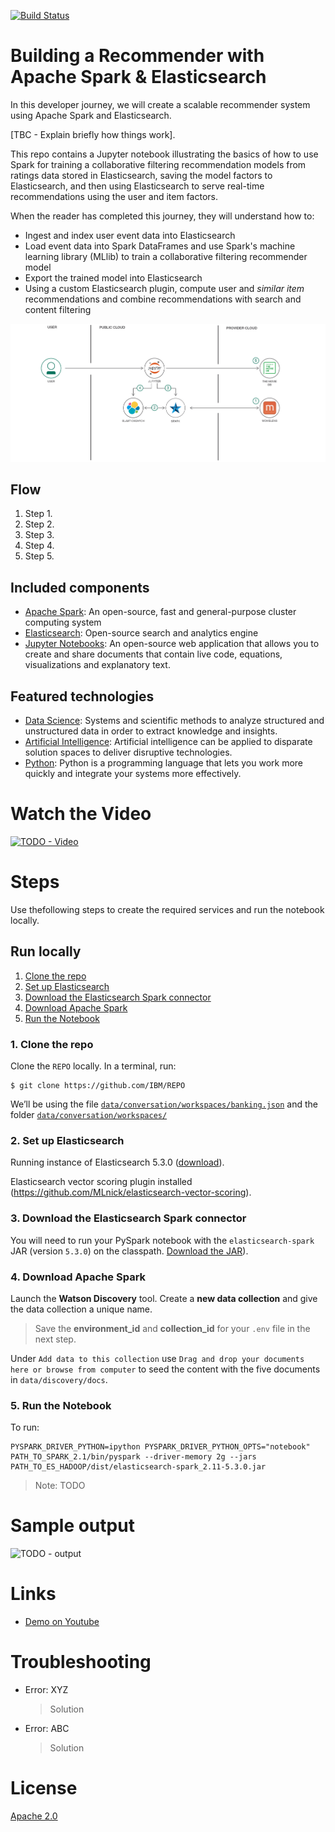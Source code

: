 [![Build Status](https://travis-ci.org/IBM/REPO.svg?branch=master)](https://travis-ci.org/IBM/REPO)
<!--![Bluemix Deployments](https://deployment-tracker.mybluemix.net/stats/CODE/badge.svg)-->

# Building a Recommender with Apache Spark & Elasticsearch
In this developer journey, we will create a scalable recommender system using Apache Spark and Elasticsearch.

[TBC - Explain briefly how things work].

This repo contains a Jupyter notebook illustrating the basics of how to use Spark for training a collaborative filtering recommendation models from ratings data stored in Elasticsearch, saving the model factors to Elasticsearch, and then using Elasticsearch to serve real-time recommendations using the user and item factors.

When the reader has completed this journey, they will understand how to:

* Ingest and index user event data into Elasticsearch
* Load event data into Spark DataFrames and use Spark's machine learning library (MLlib) to train a
collaborative filtering recommender model
* Export the trained model into Elasticsearch
* Using a custom Elasticsearch plugin, compute user and _similar item_ recommendations and combine
recommendations with search and content filtering

![TODO - Architecture](doc/source/images/architecture.png)

## Flow
<!--Add new flow steps based on the architecture diagram-->
1. Step 1.
2. Step 2.
3. Step 3.
4. Step 4.
5. Step 5.

## Included components
* [Apache Spark](http://spark.apache.org/): An open-source, fast and general-purpose cluster computing system
* [Elasticsearch](http://elasticsearch.org): Open-source search and analytics engine 
* [Jupyter Notebooks](http://jupyter.org/): An open-source web application that allows you to
create and share documents that contain live code, equations, visualizations and explanatory text.

## Featured technologies
* [Data Science](https://medium.com/ibm-data-science-experience/): Systems and scientific methods to analyze
structured and unstructured data in order to extract knowledge and insights.
* [Artificial Intelligence](https://medium.com/ibm-data-science-experience): Artificial intelligence can be
applied to disparate solution spaces to deliver disruptive technologies.
* [Python](https://www.python.org/): Python is a programming language that lets you work more quickly
and integrate your systems more effectively.

<!--Update this section when the video is created-->
# Watch the Video
[![TODO - Video](http://img.youtube.com/vi/VIDEO/0.jpg)](https://www.youtube.com/watch?v=VIDEO)

# Steps
Use thefollowing steps to create the required services and run the notebook locally.

## Run locally

1. [Clone the repo](#1-clone-the-repo)
2. [Set up Elasticsearch](#2-set-up-elasticsearch)
3. [Download the Elasticsearch Spark connector](#3-download-the-elasticsearch-spark-connector)
4. [Download Apache Spark](#4-download-apache-spark)
5. [Run the Notebook](#5-run-the-notebook)

### 1. Clone the repo

Clone the `REPO` locally. In a terminal, run:

```
$ git clone https://github.com/IBM/REPO
```

We’ll be using the file [`data/conversation/workspaces/banking.json`](data/conversation/workspaces/banking.json) and the folder
[`data/conversation/workspaces/`](data/conversation/workspaces/)

### 2. Set up Elasticsearch

Running instance of Elasticsearch 5.3.0 ([download](https://www.elastic.co/downloads/past-releases/elasticsearch-5-3-0)).

Elasticsearch vector scoring plugin installed (https://github.com/MLnick/elasticsearch-vector-scoring).

### 3. Download the Elasticsearch Spark connector

You will need to run your PySpark notebook with the `elasticsearch-spark` JAR (version `5.3.0`) on the classpath. [Download the JAR](https://www.elastic.co/downloads/past-releases/elasticsearch-apache-hadoop-5-3-0)).

### 4. Download Apache Spark

Launch the **Watson Discovery** tool. Create a **new data collection**
and give the data collection a unique name.

> Save the **environment_id** and **collection_id** for your `.env` file in the next step.

Under `Add data to this collection` use `Drag and drop your documents here or browse from computer` to seed the content with the five documents in `data/discovery/docs`.

### 5. Run the Notebook

To run: 
```
PYSPARK_DRIVER_PYTHON=ipython PYSPARK_DRIVER_PYTHON_OPTS="notebook" PATH_TO_SPARK_2.1/bin/pyspark --driver-memory 2g --jars PATH_TO_ES_HADOOP/dist/elasticsearch-spark_2.11-5.3.0.jar
```

> Note: TODO

# Sample output

![TODO - output](doc/source/images/sample_output.png)

# Links
* [Demo on Youtube](https://www.youtube.com/watch?v=VIDEO)

# Troubleshooting

* Error: XYZ

  > Solution

* Error: ABC

  > Solution

<!--keep this-->

# License
[Apache 2.0](LICENSE)

